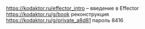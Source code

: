 https://kodaktor.ru/effector_intro – введение в Effector 
https://kodaktor.ru/g/book реконструкция
https://kodaktor.ru/g/private_a8d81
пароль 8416